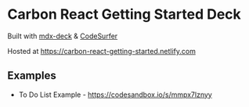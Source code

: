 # Carbon React Getting Started Deck

Built with [mdx-deck](https://github.com/jxnblk/mdx-deck) & [CodeSurfer](https://github.com/pomber/code-surfer)

Hosted at https://carbon-react-getting-started.netlify.com

## Examples

- To Do List Example - https://codesandbox.io/s/mmpx7lznyy
